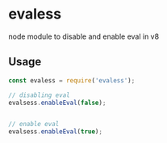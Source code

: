 # evaless
node module to disable and enable eval in v8

Usage
-----
```javascript
const evaless = require('evaless');

// disabling eval
evalsess.enableEval(false);


// enable eval
evalsess.enableEval(true);

```